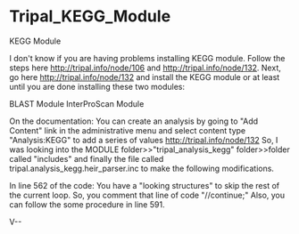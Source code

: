 # Tripal_KEGG_Module
KEGG Module

I don't know if you are having problems installing KEGG module. 
Follow the steps here http://tripal.info/node/106 and http://tripal.info/node/132.
Next, go here http://tripal.info/node/132 and install the KEGG module or at least until you are done installing these two modules:

BLAST Module
InterProScan Module

On the documentation: You can create an analysis by going to "Add Content" link in the administrative menu and select content type
"Analysis:KEGG" to add a series of values http://tripal.info/node/132
So, I was looking into the MODULE folder>>"tripal_analysis_kegg" folder>>folder called "includes" and finally the file called 
tripal.analysis_kegg.heir_parser.inc to make the following modifications.

In line 562 of the code: You have a "looking structures" to skip the rest of the current loop. So, you comment that line of code
"//continue;" Also, you can follow the some procedure in line 591.

V--
